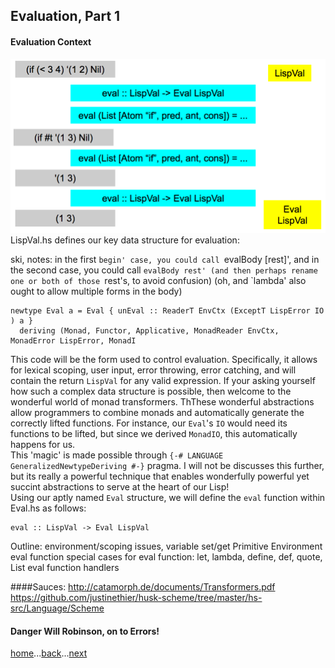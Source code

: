 Evaluation, Part 1
------------
#### Evaluation Context
![img](../img/WYAS-Eval-If-Statement.png)
LispVal.hs defines our key data structure for evaluation:   

ski, notes:
in the first `begin' case, you could call `evalBody [rest]', and in the second case, you could call `evalBody rest' (and then perhaps rename one or both of those `rest's, to avoid confusion)
(oh, and `lambda' also ought to allow multiple forms in the body)


```
newtype Eval a = Eval { unEval :: ReaderT EnvCtx (ExceptT LispError IO ) a }
  deriving (Monad, Functor, Applicative, MonadReader EnvCtx, MonadError LispError, MonadI
```
This code will be the form used to control evaluation. Specifically, it allows for lexical scoping, user input, error throwing, error catching, and will contain the return `LispVal` for any valid expression. If your asking yourself how such a complex data structure is possible, then welcome to the wonderful world of monad transformers. ThThese wonderful abstractions allow programmers to combine monads and automatically generate the correctly lifted functions. For instance, our `Eval`'s `IO` would need its functions to be lifted, but since we derived `MonadIO`, this automatically happens for us.    
This 'magic' is made possible through `{-# LANGUAGE GeneralizedNewtypeDeriving #-}` pragma. I will not be discusses this further, but its really a powerful technique that enables wonderfully powerful yet succint abstractions to serve at the heart of our Lisp!    
Using our aptly named `Eval` structure, we will define the `eval` function within Eval.hs as follows:
```
eval :: LispVal -> Eval LispVal
```
Outline:
environment/scoping issues, variable set/get
Primitive Environment
eval function
special cases for eval function:
  let, lambda, define, def, quote, List
eval function handlers


####Sauces:
http://catamorph.de/documents/Transformers.pdf    
https://github.com/justinethier/husk-scheme/tree/master/hs-src/Language/Scheme  

#### Danger Will Robinson, on to Errors!
[home](00_overview.md)...[back](03_evaluation.md)...[next](04_errors.md)
